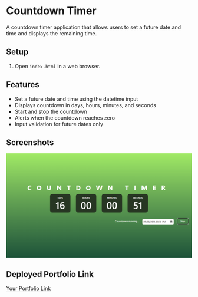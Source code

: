 # Countdown Timer

A countdown timer application that allows users to set a future date and time and displays the remaining time.

## Setup

1. Open `index.html` in a web browser.

## Features

- Set a future date and time using the datetime input
- Displays countdown in days, hours, minutes, and seconds
- Start and stop the countdown
- Alerts when the countdown reaches zero
- Input validation for future dates only

## Screenshots

![Countdown Timer Screenshot](../projects-img/countdown.png)

## Deployed Portfolio Link

[Your Portfolio Link]()
